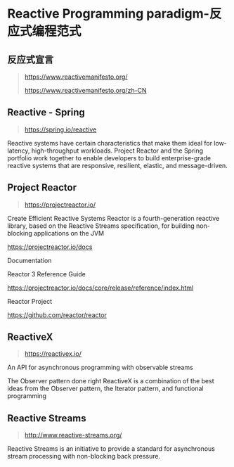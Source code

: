 

Reactive Programming paradigm-反应式编程范式
======


## 反应式宣言
> https://www.reactivemanifesto.org/
> 
> https://www.reactivemanifesto.org/zh-CN


## Reactive - Spring
> https://spring.io/reactive

Reactive systems have certain characteristics that make them ideal for low-latency, high-throughput workloads. Project Reactor and the Spring portfolio work together to enable developers to build enterprise-grade reactive systems that are responsive, resilient, elastic, and message-driven.


## Project Reactor
> https://projectreactor.io/

Create Efficient Reactive Systems
Reactor is a fourth-generation reactive library, based on the Reactive Streams specification, for building non-blocking applications on the JVM

https://projectreactor.io/docs

Documentation

Reactor 3 Reference Guide

https://projectreactor.io/docs/core/release/reference/index.html

Reactor Project

https://github.com/reactor/reactor


## ReactiveX
> https://reactivex.io/

An API for asynchronous programming with observable streams

The Observer pattern done right
ReactiveX is a combination of the best ideas from the Observer pattern, the Iterator pattern, and functional programming


## Reactive Streams
> http://www.reactive-streams.org/

Reactive Streams is an initiative to provide a standard for asynchronous stream processing with non-blocking back pressure.

